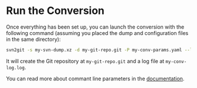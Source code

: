 # Run the Conversion

Once everything has been set up, you can launch the conversion with the
following command (assuming you placed the dump and configuration files in the
same directory):

```sh
svn2git -s my-svn-dump.xz -d my-git-repo.git -P my-conv-params.yaml --log-file my-conv-log.log
```

It will create the Git repository at `my-git-repo.git` and a log file at
`my-conv-log.log`.

You can read more about commant line parameters in the
[documentation](../documentation/cli.md).
